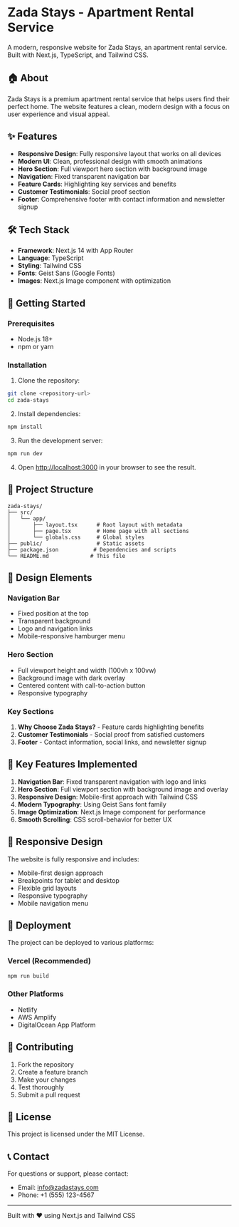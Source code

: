 # Zada Stays - Apartment Rental Service

A modern, responsive website for Zada Stays, an apartment rental service. Built with Next.js, TypeScript, and Tailwind CSS.

## 🏠 About

Zada Stays is a premium apartment rental service that helps users find their perfect home. The website features a clean, modern design with a focus on user experience and visual appeal.

## ✨ Features

- **Responsive Design**: Fully responsive layout that works on all devices
- **Modern UI**: Clean, professional design with smooth animations
- **Hero Section**: Full viewport hero section with background image
- **Navigation**: Fixed transparent navigation bar
- **Feature Cards**: Highlighting key services and benefits
- **Customer Testimonials**: Social proof section
- **Footer**: Comprehensive footer with contact information and newsletter signup

## 🛠️ Tech Stack

- **Framework**: Next.js 14 with App Router
- **Language**: TypeScript
- **Styling**: Tailwind CSS
- **Fonts**: Geist Sans (Google Fonts)
- **Images**: Next.js Image component with optimization

## 🚀 Getting Started

### Prerequisites

- Node.js 18+ 
- npm or yarn

### Installation

1. Clone the repository:
```bash
git clone <repository-url>
cd zada-stays
```

2. Install dependencies:
```bash
npm install
```

3. Run the development server:
```bash
npm run dev
```

4. Open [http://localhost:3000](http://localhost:3000) in your browser to see the result.

## 📁 Project Structure

```
zada-stays/
├── src/
│   └── app/
│       ├── layout.tsx      # Root layout with metadata
│       ├── page.tsx        # Home page with all sections
│       └── globals.css     # Global styles
├── public/                 # Static assets
├── package.json           # Dependencies and scripts
└── README.md             # This file
```

## 🎨 Design Elements

### Navigation Bar
- Fixed position at the top
- Transparent background
- Logo and navigation links
- Mobile-responsive hamburger menu

### Hero Section
- Full viewport height and width (100vh x 100vw)
- Background image with dark overlay
- Centered content with call-to-action button
- Responsive typography

### Key Sections
1. **Why Choose Zada Stays?** - Feature cards highlighting benefits
2. **Customer Testimonials** - Social proof from satisfied customers
3. **Footer** - Contact information, social links, and newsletter signup

## 🎯 Key Features Implemented

1. **Navigation Bar**: Fixed transparent navigation with logo and links
2. **Hero Section**: Full viewport section with background image and overlay
3. **Responsive Design**: Mobile-first approach with Tailwind CSS
4. **Modern Typography**: Using Geist Sans font family
5. **Image Optimization**: Next.js Image component for performance
6. **Smooth Scrolling**: CSS scroll-behavior for better UX

## 📱 Responsive Design

The website is fully responsive and includes:
- Mobile-first design approach
- Breakpoints for tablet and desktop
- Flexible grid layouts
- Responsive typography
- Mobile navigation menu

## 🚀 Deployment

The project can be deployed to various platforms:

### Vercel (Recommended)
```bash
npm run build
```

### Other Platforms
- Netlify
- AWS Amplify
- DigitalOcean App Platform

## 🤝 Contributing

1. Fork the repository
2. Create a feature branch
3. Make your changes
4. Test thoroughly
5. Submit a pull request

## 📄 License

This project is licensed under the MIT License.

## 📞 Contact

For questions or support, please contact:
- Email: info@zadastays.com
- Phone: +1 (555) 123-4567

---

Built with ❤️ using Next.js and Tailwind CSS
